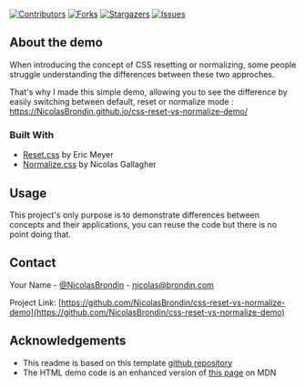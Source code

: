 <!-- PROJECT SHIELDS -->
<!--
*** This template uses markdown "reference style" links for readability.
*** Reference links are enclosed in brackets [ ] instead of parentheses ( ).
*** See the bottom of this document for the declaration of the reference variables
*** for contributors-url, forks-url, etc. This is an optional, concise syntax you may use.
*** https://www.markdownguide.org/basic-syntax/#reference-style-links
-->

[![Contributors][contributors-shield]][contributors-url] [![Forks][forks-shield]][forks-url] [![Stargazers][stars-shield]][stars-url] [![Issues][issues-shield]][issues-url]

<!-- ABOUT THE PROJECT -->
## About the demo

When introducing the concept of CSS resetting or normalizing, some people struggle understanding the differences between these two approches.

That's why I made this simple demo, allowing you to see the difference by easily switching between default, reset or normalize mode : https://NicolasBrondin.github.io/css-reset-vs-normalize-demo/

### Built With

* [Reset.css](https://meyerweb.com/eric/tools/css/reset/) by Eric Meyer
* [Normalize.css](https://necolas.github.io/normalize.css/) by Nicolas Gallagher

<!-- USAGE EXAMPLES -->
## Usage

This project's only purpose is to demonstrate differences between concepts and their applications, you can reuse the code but there is no point doing that.

<!-- CONTACT -->
## Contact

Your Name - [@NicolasBrondin](https://twitter.com/NicolasBrondin) - nicolas@brondin.com

Project Link: [https://github.com/NicolasBrondin/css-reset-vs-normalize-demo](https://github.com/NicolasBrondin/css-reset-vs-normalize-demo)


<!-- ACKNOWLEDGEMENTS -->
## Acknowledgements

* This readme is based on this template [github repository](https://github.com/NicolasBrondin/basic-readme-template)
* The HTML demo code is an enhanced version of [this page](https://developer.mozilla.org/en-US/docs/Learn/Forms/How_to_structure_a_web_form) on MDN


<!-- MARKDOWN LINKS & IMAGES -->
<!-- https://www.markdownguide.org/basic-syntax/#reference-style-links -->
[contributors-shield]: https://img.shields.io/github/contributors/NicolasBrondin/css-reset-vs-normalize-demo.svg?style=flat-square
[contributors-url]: https://github.com/NicolasBrondin/css-reset-vs-normalize-demo/graphs/contributors
[forks-shield]: https://img.shields.io/github/forks/NicolasBrondin/css-reset-vs-normalize-demo.svg?style=flat-square
[forks-url]: https://github.com/NicolasBrondin/css-reset-vs-normalize-demo/network/members
[stars-shield]: https://img.shields.io/github/stars/NicolasBrondin/css-reset-vs-normalize-demo.svg?style=flat-square
[stars-url]: https://github.com/NicolasBrondin/css-reset-vs-normalize-demo/stargazers
[issues-shield]: https://img.shields.io/github/issues/NicolasBrondin/css-reset-vs-normalize-demo.svg?style=flat-square
[issues-url]: https://github.com/NicolasBrondin/css-reset-vs-normalize-demo/issues
[license-shield]: https://img.shields.io/github/license/NicolasBrondin/css-reset-vs-normalize-demo.svg?style=flat-square
[license-url]: https://github.com/NicolasBrondin/css-reset-vs-normalize-demo/blob/master/LICENSE.txt
[linkedin-shield]: https://img.shields.io/badge/-LinkedIn-black.svg?style=flat-square&logo=linkedin&colorB=555
[linkedin-url]: https://linkedin.com/in/nicolas-brondin/
